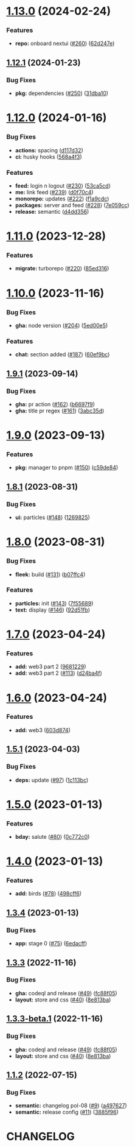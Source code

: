 # [1.13.0](https://github.com/polpenaloza/react-me.com/compare/v1.12.1...v1.13.0) (2024-02-24)


### Features

* **repo:** onboard nextui ([#260](https://github.com/polpenaloza/react-me.com/issues/260)) ([62d247e](https://github.com/polpenaloza/react-me.com/commit/62d247ea22332352fba6983d87c230f5dfce15a2))

## [1.12.1](https://github.com/polpenaloza/react-me.com/compare/v1.12.0...v1.12.1) (2024-01-23)


### Bug Fixes

* **pkg:** dependencies ([#250](https://github.com/polpenaloza/react-me.com/issues/250)) ([31dba10](https://github.com/polpenaloza/react-me.com/commit/31dba109e4f592bbb12b6f368f5b4ab9d7f3b184))

# [1.12.0](https://github.com/polpenaloza/react-me.com/compare/v1.11.0...v1.12.0) (2024-01-16)

### Bug Fixes

- **actions:** spacing ([d117d32](https://github.com/polpenaloza/react-me.com/commit/d117d32d66480fbeea1cc54cf086a24c2d502643))
- **ci:** husky hooks ([568a4f3](https://github.com/polpenaloza/react-me.com/commit/568a4f356e981021b00f5351d0a950dddb200517))

### Features

- **feed:** login n logout ([#230](https://github.com/polpenaloza/react-me.com/issues/230)) ([53ca5cd](https://github.com/polpenaloza/react-me.com/commit/53ca5cddbcd4e94150670a1a633814888dd00915))
- **me:** link feed ([#239](https://github.com/polpenaloza/react-me.com/issues/239)) ([d0f70c4](https://github.com/polpenaloza/react-me.com/commit/d0f70c49c525007acc0c5c850d8d6e52deefaf26))
- **monorepo:** updates ([#222](https://github.com/polpenaloza/react-me.com/issues/222)) ([f1a9cdc](https://github.com/polpenaloza/react-me.com/commit/f1a9cdca22379b95652fcc515747a4c0011167b8))
- **packages:** server and feed ([#228](https://github.com/polpenaloza/react-me.com/issues/228)) ([7e059cc](https://github.com/polpenaloza/react-me.com/commit/7e059cc1dff47140854d5261a6dd2cadfd0f8b4d))
- **release:** semantic ([d4dd356](https://github.com/polpenaloza/react-me.com/commit/d4dd35698cbe9e113fd803744bf38999db2d66ee))

# [1.11.0](https://github.com/polpenaloza/react-me.com/compare/v1.10.0...v1.11.0) (2023-12-28)

### Features

- **migrate:** turborepo ([#220](https://github.com/polpenaloza/react-me.com/issues/220)) ([85ed316](https://github.com/polpenaloza/react-me.com/commit/85ed3168f4aa41967a618ca66ccd6dc0264399c7))

# [1.10.0](https://github.com/polpenaloza/react-me.com/compare/v1.9.1...v1.10.0) (2023-11-16)

### Bug Fixes

- **gha:** node version ([#204](https://github.com/polpenaloza/react-me.com/issues/204)) ([5ed00e5](https://github.com/polpenaloza/react-me.com/commit/5ed00e53b41e8260aab851ab2224329b2953a31e))

### Features

- **chat:** section added ([#187](https://github.com/polpenaloza/react-me.com/issues/187)) ([60ef9bc](https://github.com/polpenaloza/react-me.com/commit/60ef9bc48cee76e7ecb5d659d1e1f8154411553b))

## [1.9.1](https://github.com/polpenaloza/react-me.com/compare/v1.9.0...v1.9.1) (2023-09-14)

### Bug Fixes

- **gha:** pr action ([#162](https://github.com/polpenaloza/react-me.com/issues/162)) ([b6697f9](https://github.com/polpenaloza/react-me.com/commit/b6697f935a5421b1ea81fafd9c735fccc101fe72))
- **gha:** title pr regex ([#161](https://github.com/polpenaloza/react-me.com/issues/161)) ([3abc35d](https://github.com/polpenaloza/react-me.com/commit/3abc35dd7995ccb5aee8e6ff75d4bcb73c1ca71e))

# [1.9.0](https://github.com/polpenaloza/react-me.com/compare/v1.8.1...v1.9.0) (2023-09-13)

### Features

- **pkg:** manager to pnpm ([#150](https://github.com/polpenaloza/react-me.com/issues/150)) ([c59de84](https://github.com/polpenaloza/react-me.com/commit/c59de84c033902ac46a7280e089d84a44f2ad56f))

## [1.8.1](https://github.com/polpenaloza/react-me.com/compare/v1.8.0...v1.8.1) (2023-08-31)

### Bug Fixes

- **ui:** particles ([#148](https://github.com/polpenaloza/react-me.com/issues/148)) ([1269825](https://github.com/polpenaloza/react-me.com/commit/1269825a8f0c46ea13ccd7fa5c5231b35d8cde61))

# [1.8.0](https://github.com/polpenaloza/react-me.com/compare/v1.7.0...v1.8.0) (2023-08-31)

### Bug Fixes

- **fleek:** build ([#131](https://github.com/polpenaloza/react-me.com/issues/131)) ([b07ffc4](https://github.com/polpenaloza/react-me.com/commit/b07ffc4cfed3f8a3f23d6e3d4ec76e3b5f4cb3e7))

### Features

- **particles:** init ([#143](https://github.com/polpenaloza/react-me.com/issues/143)) ([7f55689](https://github.com/polpenaloza/react-me.com/commit/7f5568956584e70032f8e6e84460b9c4f438a32b))
- **text:** display ([#146](https://github.com/polpenaloza/react-me.com/issues/146)) ([92d51fb](https://github.com/polpenaloza/react-me.com/commit/92d51fbaf2328446c1e707480af927c97135a703))

# [1.7.0](https://github.com/polpenaloza/react-me.com/compare/v1.6.0...v1.7.0) (2023-04-24)

### Features

- **add:** web3 part 2 ([9681229](https://github.com/polpenaloza/react-me.com/commit/968122966fddfe03566864e6dbda9517a617896f))
- **add:** web3 part 2 ([#113](https://github.com/polpenaloza/react-me.com/issues/113)) ([d24ba4f](https://github.com/polpenaloza/react-me.com/commit/d24ba4f3a5ca7d439384194a17674c68f3e051bd))

# [1.6.0](https://github.com/polpenaloza/react-me.com/compare/v1.5.1...v1.6.0) (2023-04-24)

### Features

- **add:** web3 ([603d874](https://github.com/polpenaloza/react-me.com/commit/603d8747431003e14e61f098253ce677421ed7ef))

## [1.5.1](https://github.com/polpenaloza/react-me.com/compare/v1.5.0...v1.5.1) (2023-04-03)

### Bug Fixes

- **deps:** update ([#97](https://github.com/polpenaloza/react-me.com/issues/97)) ([1c113bc](https://github.com/polpenaloza/react-me.com/commit/1c113bcd53670792b0527845b08d39d9a543f9a8))

# [1.5.0](https://github.com/polpenaloza/react-me.com/compare/v1.4.0...v1.5.0) (2023-01-13)

### Features

- **bday:** salute ([#80](https://github.com/polpenaloza/react-me.com/issues/80)) ([0c772c0](https://github.com/polpenaloza/react-me.com/commit/0c772c0649b2a7a8d5110fad27dd0214d78bdbfc))

# [1.4.0](https://github.com/polpenaloza/react-me.com/compare/v1.3.4...v1.4.0) (2023-01-13)

### Features

- **add:** birds ([#78](https://github.com/polpenaloza/react-me.com/issues/78)) ([498cff6](https://github.com/polpenaloza/react-me.com/commit/498cff6a1caf2b59959b3c7cadc962fb05349fd7))

## [1.3.4](https://github.com/polpenaloza/react-me.com/compare/v1.3.3...v1.3.4) (2023-01-13)

### Bug Fixes

- **app:** stage 0 ([#75](https://github.com/polpenaloza/react-me.com/issues/75)) ([6edacff](https://github.com/polpenaloza/react-me.com/commit/6edacff88b5d3d02c7250bd0b0424e59af0ede6f))

## [1.3.3](https://github.com/polpenaloza/react-me.com/compare/v1.3.2...v1.3.3) (2022-11-16)

### Bug Fixes

- **gha:** codeql and release ([#49](https://github.com/polpenaloza/react-me.com/issues/49)) ([fc88f05](https://github.com/polpenaloza/react-me.com/commit/fc88f05832af4c3ef6779041b49c32b93bbd5f32))
- **layout:** store and css ([#40](https://github.com/polpenaloza/react-me.com/issues/40)) ([8e813ba](https://github.com/polpenaloza/react-me.com/commit/8e813bad609171713dce1f0cc4734053e2fd8f56))

## [1.3.3-beta.1](https://github.com/polpenaloza/react-me.com/compare/v1.3.2...v1.3.3-beta.1) (2022-11-16)

### Bug Fixes

- **gha:** codeql and release ([#49](https://github.com/polpenaloza/react-me.com/issues/49)) ([fc88f05](https://github.com/polpenaloza/react-me.com/commit/fc88f05832af4c3ef6779041b49c32b93bbd5f32))
- **layout:** store and css ([#40](https://github.com/polpenaloza/react-me.com/issues/40)) ([8e813ba](https://github.com/polpenaloza/react-me.com/commit/8e813bad609171713dce1f0cc4734053e2fd8f56))

## [1.1.2](https://github.com/polpenaloza/react-me.com/compare/v1.1.1...v1.1.2) (2022-07-15)

### Bug Fixes

- **semantic:** changelog pol-08 ([#9](https://github.com/polpenaloza/react-me.com/issues/9)) ([a497627](https://github.com/polpenaloza/react-me.com/commit/a4976271a2e401488006b56348492ecf1b2e3dcc))
- **semantic:** release config ([#11](https://github.com/polpenaloza/react-me.com/issues/11)) ([3885f96](https://github.com/polpenaloza/react-me.com/commit/3885f9641eda72f17b1de9cf22434b1535f00724))

# CHANGELOG
